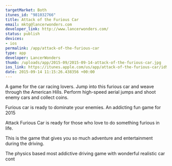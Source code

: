 ```yaml
--- 
targetMarket: Both
itunes_id: "981032766"
title: Attack of the Furious Car
email: mktg@lancerwonders.com
developer_link: http://www.lancerwonders.com/
status: publish
devices: 
- ios
permalink: /app/attack-of-the-furious-car
type: app
developer: LancerWonders
thumb: /uploads/app/2015-09/2015-09-14-attack-of-the-furious-car.jpg
ios_link: https://itunes.apple.com/us/app/attack-of-the-furious-car/id981032766?mt=8
date: 2015-09-14 11:15:26.438356 +00:00
---
```


A game for the car racing lovers. Jump into this furious car and weave through the American Hills.
Perform high-speed aerial jumps and shoot enemy cars and collect coins.

Furious car is ready to dominate your enemies. An addicting fun game for 2015

Attack Furious Car is ready for those who love to do something furious in life.

This is the game that gives you so much adventure and entertainment during the driving.

The physics based most addictive driving game with wonderful realistic car cont
